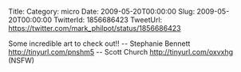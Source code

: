 Title: 
Category: micro
Date: 2009-05-20T00:00:00
Slug: 2009-05-20T00:00:00
TwitterId: 1856686423
TweetUrl: https://twitter.com/mark_philpot/status/1856686423

Some incredible art to check out!! -- Stephanie Bennett  http://tinyurl.com/pnshm5 -- Scott Church  http://tinyurl.com/oxvxhg (NSFW)